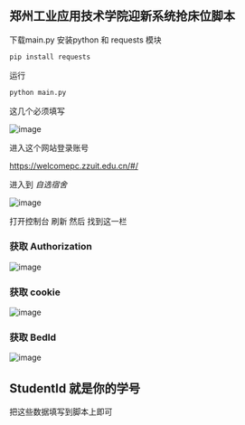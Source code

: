 ## 郑州工业应用技术学院迎新系统抢床位脚本

下载main.py
安装python 和 requests 模块

```bash
pip install requests
```

运行
```bash
python main.py
```

这几个必须填写

![image](https://sudo0m.github.io/picx-images-hosting/20240824/image.45hljpora0.webp)

进入这个网站登录账号

https://welcomepc.zzuit.edu.cn/#/

进入到 *自选宿舍*

![image](https://sudo0m.github.io/picx-images-hosting/20240824/image.4xuh1g52a6.webp)

打开控制台 刷新 然后 找到这一栏

### 获取 Authorization

![image](https://sudo0m.github.io/picx-images-hosting/20240824/image.60u6cbyg9c.webp)

### 获取 cookie

![image](https://sudo0m.github.io/picx-images-hosting/20240824/image.3d4q1z5sod.webp)



### 获取 BedId

![image](https://sudo0m.github.io/picx-images-hosting/20240824/image.wihzae8y5.webp)
## StudentId 就是你的学号

把这些数据填写到脚本上即可

